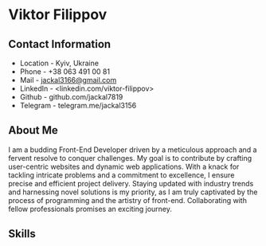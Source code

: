 # Viktor Filippov

## Contact Information

- Location - Kyiv, Ukraine
- Phone - +38 063 491 00 81
- Mail - <jackal3166@gmail.com>
- LinkedIn - <linkedin.com/viktor-filippov>
- Github - github.com/jackal7819
- Telegram - telegram.me/jackal3156

## About Me

I am a budding Front-End Developer driven by a meticulous approach and a fervent resolve to conquer challenges. My goal is to contribute by crafting user-centric websites and dynamic web applications. With a knack for tackling intricate problems and a commitment to excellence, I ensure precise and efficient project delivery. Staying updated with industry trends and harnessing novel solutions is my priority, as I am truly captivated by the process of programming and the artistry of front-end. Collaborating with fellow professionals promises an exciting journey.

## Skills

